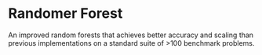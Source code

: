 # Randomer Forest

An improved random forests that achieves better accuracy and scaling than previous implementations on a standard suite of >100 benchmark problems.
